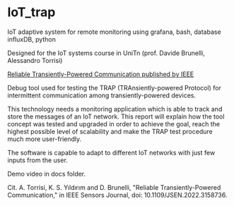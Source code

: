 # IoT_trap
IoT adaptive system for remote monitoring using grafana, bash, database influxDB, python

Designed for the IoT systems course in UniTn (prof. Davide Brunelli, Alessandro Torrisi)

[Reliable Transiently-Powered Communication published by IEEE](https://ieeexplore.ieee.org/document/9733918)

Debug tool used for testing the TRAP (TRAnsiently-powered Protocol) for intermittent communication among transiently-powered devices. 

This technology needs a monitoring application which is able to track and store the messages of an IoT network. This report will explain how the tool concept was tested and upgraded in order to achieve the goal, reach the highest possible level of scalability and make the TRAP test procedure much more user-friendly. 

The software is capable to adapt to different IoT networks with just few inputs from the user.

Demo video in docs folder.

Cit. A. Torrisi, K. S. Yıldırım and D. Brunelli, "Reliable Transiently-Powered Communication," in IEEE Sensors Journal, doi: 10.1109/JSEN.2022.3158736.
